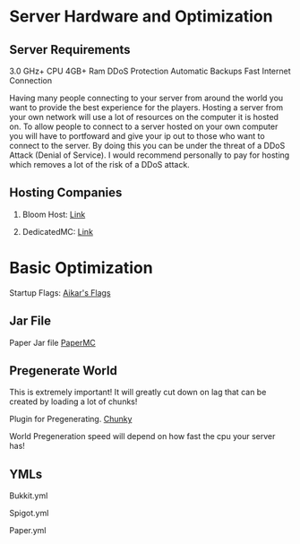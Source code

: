 # Server Hardware and Optimization

## Server Requirements
3.0 GHz+ CPU
4GB+ Ram
DDoS Protection
Automatic Backups
Fast Internet Connection

Having many people connecting to your server from around the world
you want to provide the best experience for the players. Hosting a
server from your own network will use a lot of resources on the computer
it is hosted on. To allow people to connect to a server hosted on your
own computer you will have to portfoward and give your ip out to those
who want to connect to the server. By doing this you can be under the 
threat of a DDoS Attack (Denial of Service). I would recommend personally to
pay for hosting which removes a lot of the risk of a DDoS attack.

## Hosting Companies
1. Bloom Host: [Link](https://bloom.host/)

2. DedicatedMC: [Link](https://dedicatedmc.io/minecraft)

# Basic Optimization

Startup Flags: [Aikar's Flags](https://aikar.co/2018/07/02/tuning-the-jvm-g1gc-garbage-collector-flags-for-minecraft/)

## Jar File
Paper Jar file [PaperMC](https://papermc.io/downloads)

## Pregenerate World
This is extremely important! It will greatly cut down on lag that can be
created by loading a lot of chunks!

Plugin for Pregenerating. [Chunky](https://www.spigotmc.org/resources/chunky.81534/)

World Pregeneration speed will depend on how fast the cpu your server has!

## YMLs
Bukkit.yml

Spigot.yml

Paper.yml
